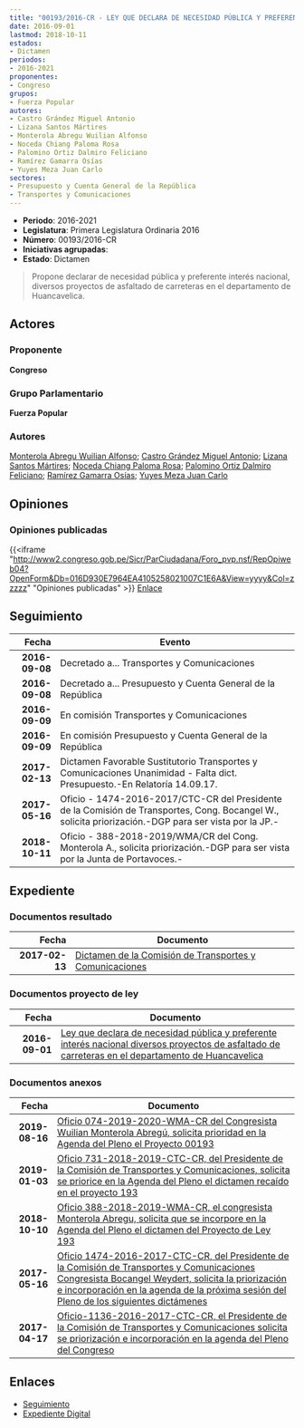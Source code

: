 ```yaml
---
title: "00193/2016-CR - LEY QUE DECLARA DE NECESIDAD PÚBLICA Y PREFERENTE INTERÉS NACIONAL, DIVERSOS PROYECTOS DE ASFALTADO DE CARRETERAS EN EL DEPARTAMENTO DE HUANCAVELICA"
date: 2016-09-01
lastmod: 2018-10-11
estados:
- Dictamen
periodos:
- 2016-2021
proponentes:
- Congreso
grupos:
- Fuerza Popular
autores:
- Castro Grández Miguel Antonio
- Lizana Santos Mártires
- Monterola Abregu Wuilian Alfonso
- Noceda Chiang Paloma Rosa
- Palomino Ortiz Dalmiro Feliciano
- Ramírez Gamarra Osías
- Yuyes Meza Juan Carlo
sectores:
- Presupuesto y Cuenta General de la República
- Transportes y Comunicaciones
---
```

- **Periodo**: 2016-2021
- **Legislatura**: Primera Legislatura Ordinaria 2016
- **Número**: 00193/2016-CR
- **Iniciativas agrupadas**: 
- **Estado**: Dictamen

> Propone declarar de necesidad pública y preferente interés nacional, diversos proyectos de asfaltado de carreteras en el departamento de Huancavelica.


## Actores

### Proponente

**Congreso**

### Grupo Parlamentario

**Fuerza Popular**

### Autores

[Monterola Abregu Wuilian Alfonso](mailto:mailto:wmonterola@congreso.gob.pe); [Castro Grández Miguel Antonio](mailto:mailto:macastro@congreso.gob.pe); [Lizana Santos Mártires](mailto:mailto:mlizana@congreso.gob.pe); [Noceda Chiang Paloma Rosa](mailto:mailto:pnoceda@congreso.gob.pe); [Palomino Ortiz Dalmiro Feliciano](mailto:mailto:dfpalomino@congreso.gob.pe); [Ramírez Gamarra Osías](mailto:mailto:oramirez@congreso.gob.pe); [Yuyes Meza Juan Carlo](mailto:mailto:jyuyes@congreso.gob.pe)

## Opiniones

### Opiniones publicadas

{{<iframe "http://www2.congreso.gob.pe/Sicr/ParCiudadana/Foro_pvp.nsf/RepOpiweb04?OpenForm&Db=016D930E7964EA4105258021007C1E6A&View=yyyy&Col=zzzzz" "Opiniones publicadas" >}}
[Enlace](http://www2.congreso.gob.pe/Sicr/ParCiudadana/Foro_pvp.nsf/RepOpiweb04?OpenForm&Db=016D930E7964EA4105258021007C1E6A&View=yyyy&Col=zzzzz)


## Seguimiento

| Fecha | Evento |
|------:|--------|
| **2016-09-08** | Decretado a... Transportes y Comunicaciones |
| **2016-09-08** | Decretado a... Presupuesto y Cuenta General de la República |
| **2016-09-09** | En comisión Transportes y Comunicaciones |
| **2016-09-09** | En comisión Presupuesto y Cuenta General de la República |
| **2017-02-13** | Dictamen Favorable Sustitutorio Transportes y Comunicaciones Unanimidad - Falta dict. Presupuesto.-En Relatoría 14.09.17. |
| **2017-05-16** | Oficio - 1474-2016-2017/CTC-CR del Presidente de la Comisión de Transportes, Cong. Bocangel W., solicita priorización.-DGP para ser vista por la JP.- |
| **2018-10-11** | Oficio - 388-2018-2019/WMA/CR del Cong. Monterola A., solicita priorización.-DGP para ser vista por la Junta de Portavoces.- |

## Expediente

### Documentos resultado

| Fecha | Documento |
|------:|-----------|
| **2017-02-13** | [Dictamen de la Comisión de Transportes y Comunicaciones](http://www.leyes.congreso.gob.pe/Documentos/2016_2021/Dictamenes/Proyectos_de_Ley/00193DC23MAY20170213.pdf) |

### Documentos proyecto de ley

| Fecha | Documento |
|------:|-----------|
| **2016-09-01** | [Ley que declara de necesidad pública y preferente interés nacional diversos proyectos de asfaltado de carreteras en el departamento de Huancavelica](http://www.leyes.congreso.gob.pe/Documentos/2016_2021/Proyectos_de_Ley_y_de_Resoluciones_Legislativas/PL0019320160901.pdf) |

### Documentos anexos

| Fecha | Documento |
|------:|-----------|
| **2019-08-16** | [Oficio 074-2019-2020-WMA-CR del Congresista Wuilian Monterola Abregú, solicita prioridad en la Agenda del Pleno el Proyecto 00193](http://www.leyes.congreso.gob.pe/Documentos/2016_2021/Oficios/Congresistas/OFICIO-074-2019-2020-WMA-CR.pdf) |
| **2019-01-03** | [Oficio 731-2018-2019-CTC-CR, del Presidente de la Comisión de Transportes y Comunicaciones, solicita se priorice en la Agenda del Pleno el dictamen recaído en el proyecto 193](http://www.leyes.congreso.gob.pe/Documentos/2016_2021/Oficios/Comisiones_Ordinarias/OFICIO-731-2018-2019-CTC-CR.pdf) |
| **2018-10-10** | [Oficio 388-2018-2019-WMA-CR, el congresista Monterola Abregu, solicita que se incorpore en la Agenda del Pleno el dictamen del Proyecto de Ley 193](http://www.leyes.congreso.gob.pe/Documentos/2016_2021/Oficios/Congresistas/OFICIO-388-2018-2019-WMA-CR.PDF) |
| **2017-05-16** | [Oficio 1474-2016-2017-CTC-CR, del Presidente de la Comisión de Transportes y Comunicaciones Congresista Bocangel Weydert, solicita la priorización e incorporación en la agenda de la próxima sesión del Pleno de los siguientes dictámenes](http://www.leyes.congreso.gob.pe/Documentos/2016_2021/Oficios/Comisiones_Ordinarias/OFICIO-1474-2016-2017-CTC-CR.pdf) |
| **2017-04-17** | [Oficio-1136-2016-2017-CTC-CR, el Presidente de la Comisión de Transportes y Comunicaciones solicita se priorización e incorporación en la agenda del Pleno del Congreso](http://www.leyes.congreso.gob.pe/Documentos/2016_2021/Oficios/Comisiones_Ordinarias/OFICIO-1136-2016-2017-CTC-CR.pdf) |

## Enlaces

- [Seguimiento](http://www2.congreso.gob.pe/Sicr/TraDocEstProc/CLProLey2016.nsf/f7fff46988ca05b1052578e100829cc7/1a014554461bb2be05258022005c2a9d?OpenDocument)
- [Expediente Digital](http://www2.congreso.gob.pe/Sicr/TraDocEstProc/Expvirt_2011.nsf/visbusqptramdoc1621/00193?opendocument)

